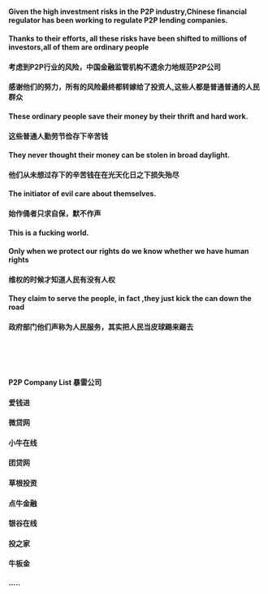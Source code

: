 #### Given the high investment risks in the P2P industry,Chinese financial regulator has been working to regulate P2P lending companies.<p>
#### Thanks to their efforts, all these risks have been shifted to millions of investors,all of them are ordinary people

#### 考虑到P2P行业的风险，中国金融监管机构不遗余力地规范P2P公司 <p>
#### 感谢他们的努力，所有的风险最终都转嫁给了投资人,这些人都是普通普通的人民群众

#### These ordinary people save their money by their thrift and hard work.<p>
#### 这些普通人勤劳节俭存下辛苦钱

#### They never thought their money can be stolen in broad daylight.<p>
#### 他们从未想过存下的辛苦钱在在光天化日之下损失殆尽
  
#### The initiator of evil care about themselves.<p>
#### 始作俑者只求自保，默不作声

#### This is a fucking world.<p>

#### Only when we protect our rights do we know whether we have human rights<p>
#### 维权的时候才知道人民有没有人权<p>

#### They claim to serve the people, in fact ,they just kick the can down the road<p>
#### 政府部门他们声称为人民服务，其实把人民当皮球踢来踢去<p>

<br>
<br>
<br>

#### P2P Company List 暴雷公司

#### 爱钱进

#### 微贷网

#### 小牛在线

#### 团贷网

#### 草根投资

#### 点牛金融

#### 银谷在线

#### 投之家

#### 牛板金

#### .....

